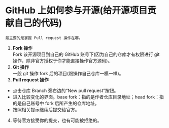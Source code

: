 # GitHub 上如何参与开源(给开源项目贡献自己的代码)
 `最主要的是掌握 Pull request 操作在哪。`  
1. **Fork 操作**  
Fork 该开源项目到自己的 GitHub 账号下(因为自己的仓库才有权限进行 git 操作，除非官方授权于你才能直接操作官方源码)。  
2. **Git 操作**  
一般 git 操作 fork 后的项目(跟操作自己仓库一模一样)。  
3. **Pull request 操作**  
  - 点击仓库 Branch 旁右边的“New pull request”按钮。
  - 进入比较变化的界面。base fork：指的是作者仓库目录地址；head fork：指的是自己账号中 fork 后所产生的仓库地址。
  - 按照相关提示继续后提交给官方。
4. 等待官方接受你的提交，也有可能被拒绝的。